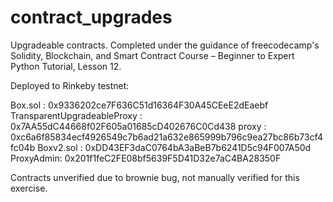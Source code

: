 # contract_upgrades

Upgradeable contracts.
Completed under the guidance of freecodecamp's Solidity, Blockchain,
and Smart Contract Course – Beginner to Expert Python Tutorial, Lesson 12.

Deployed to Rinkeby testnet:

Box.sol : 0x9336202ce7F636C51d16364F30A45CEeE2dEaebf 
TransparentUpgradeableProxy : 0x7AA55dC44668f02F605a01685cD402676C0Cd438
proxy : 0xc6a6f85834ecf4926549c7b6ad21a632e865999b796c9ea27bc86b73cf4fc04b
Boxv2.sol : 0xDD43EF3daC0764bA3aBeB7b6241D5c94F007A50d
ProxyAdmin: 0x201f1feC2FE08bf5639F5D41D32e7aC4BA28350F

Contracts unverified due to brownie bug, not manually verified for this exercise. 

